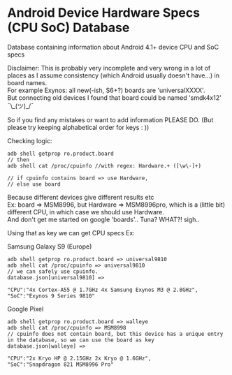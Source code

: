 # Android Device Hardware Specs (CPU SoC) Database
Database containing information about Android 4.1+ device CPU and SoC specs

Disclaimer: This is probably very incomplete and very wrong in a lot of places as I assume consistency (which Android usually doesn't have...) in board names.  
For example Exynos: all new(-ish, S6+?) boards are 'universalXXXX'.  
But connecting old devices I found that board could be named 'smdk4x12' ¯\\\_(ツ)\_/¯

So if you find any mistakes or want to add information PLEASE DO. (But please try keeping alphabetical order for keys : ))


Checking logic:

	adb shell getprop ro.product.board  
	// then
	adb shell cat /proc/cpuinfo //with regex: Hardware.+ ([\w\-]+)
	
	// if cpuinfo contains board => use Hardware,
	// else use board

Because different devices give different results etc  
Ex: board => MSM8996, but Hardware => MSM8996pro, which is a (little bit) different CPU, in which case we should use Hardware.  
And don't get me started on google 'boards'.. Tuna? WHAT?! sigh..
 
Using that as key we can get CPU specs
Ex:

Samsung Galaxy S9 (Europe)  

	adb shell getprop ro.product.board => universal9810
	adb shell cat /proc/cpuinfo => universal9810
	// we can safely use cpuinfo.  
	database.json[universal9810] => 
    
	"CPU":"4x Cortex-A55 @ 1.7GHz 4x Samsung Exynos M3 @ 2.8GHz",	
   	"SoC":"Exynos 9 Series 9810"

Google Pixel

	adb shell getprop ro.product.board => walleye
	adb shell cat /proc/cpuinfo => MSM8998
	// cpuinfo does not contain board, but this device has a unique entry in the database, so we can use the board as key  
	database.json[walleye] => 
    
	"CPU":"2x Kryo HP @ 2.15GHz 2x Kryo @ 1.6GHz",
    "SoC":"Snapdragon 821 MSM8996 Pro"